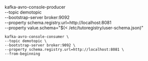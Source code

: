 kafka-avro-console-producer \
    --topic demotopic \
    --bootstrap-server broker:9092 \
    --property schema.registry.url=http://localhost:8081 \
    --property value.schema="$(< /etc/tutoregistry/user-schema.json)"

    kafka-avro-console-consumer \
    --topic demotopic \
    --bootstrap-server broker:9092 \
    --property schema.registry.url=http://localhost:8081 \
    --from-beginning